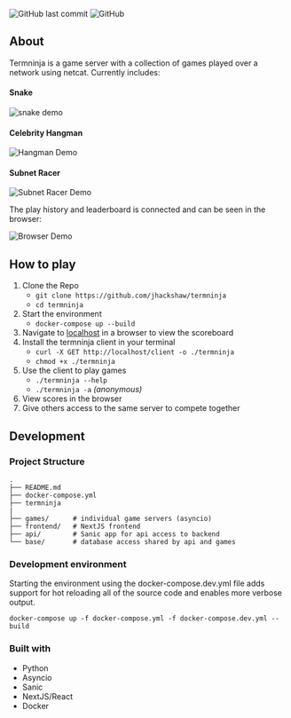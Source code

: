 ![GitHub last commit](https://img.shields.io/github/last-commit/jhackshaw/termninja)
![GitHub](https://img.shields.io/github/license/jhackshaw/termninja)

## About

Termninja is a game server with a collection of games played over a network using netcat. Currently includes:

#### Snake

![snake demo](https://i.ibb.co/MkYMb0d/ezgif-com-video-to-gif.gif)

#### Celebrity Hangman

![Hangman Demo](https://i.ibb.co/R44vsZb/ezgif-com-video-to-gif-1.gif)

#### Subnet Racer

![Subnet Racer Demo](https://i.ibb.co/SvtPTQQ/ezgif-com-video-to-gif-2.gif)


The play history and leaderboard is connected and can be seen in the browser:

![Browser Demo](https://i.ibb.co/ZdcF93S/ezgif-com-video-to-gif-3.gif)

## How to play

1. Clone the Repo
   - `git clone https://github.com/jhackshaw/termninja`
   - `cd termninja`
2. Start the environment
   - `docker-compose up --build`
3. Navigate to [localhost](http://localhost) in a browser to view the scoreboard
4. Install the termninja client in your terminal
   - `curl -X GET http://localhost/client -o ./termninja`
   - `chmod +x ./termninja`
5. Use the client to play games
   - `./termninja --help`
   - `./termninja -a` _(anonymous)_
6. View scores in the browser
7. Give others access to the same server to compete together

## Development

### Project Structure

    .
    ├── README.md
    ├── docker-compose.yml
    ├── termninja
    |
    ├── games/      # individual game servers (asyncio)
    ├── frontend/   # NextJS frontend
    ├── api/        # Sanic app for api access to backend
    └── base/       # database access shared by api and games

### Development environment

Starting the environment using the docker-compose.dev.yml file adds support for hot reloading all of the source code and enables more verbose output.

`docker-compose up -f docker-compose.yml -f docker-compose.dev.yml --build`

### Built with

- Python
- Asyncio
- Sanic
- NextJS/React
- Docker
